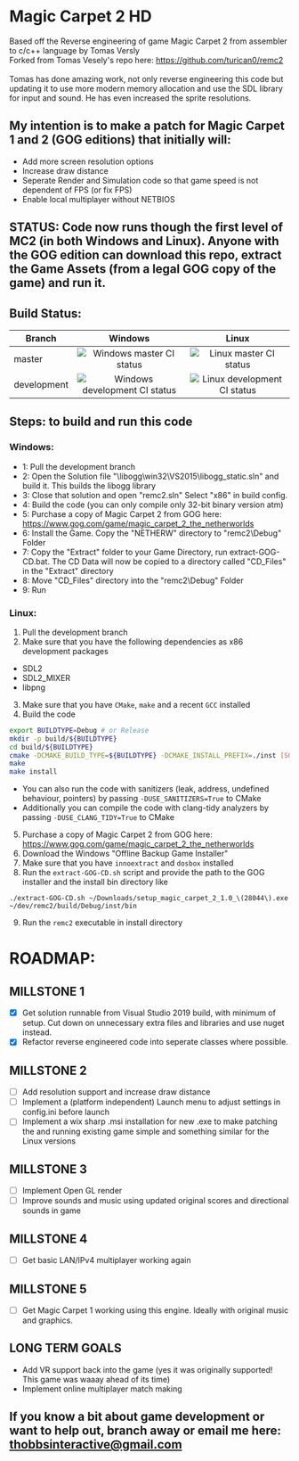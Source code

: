 # Magic Carpet 2 HD
Based off the Reverse engineering of game Magic Carpet 2 from assembler to c/c++ language by Tomas Versly <br />
Forked from Tomas Vesely's repo here: https://github.com/turican0/remc2 <br /><br />
Tomas has done amazing work, not only reverse engineering this code but updating it to use more modern memory allocation and use the SDL library for input and sound. He has even increased the sprite resolutions.

## My intention is to make a patch for Magic Carpet 1 and 2 (GOG editions) that initially will:
- Add more screen resolution options
- Increase draw distance
- Seperate Render and Simulation code so that game speed is not dependent of FPS (or fix FPS)
- Enable local multiplayer without NETBIOS

## STATUS: Code now runs though the first level of MC2 (in both Windows and Linux). Anyone with the GOG edition can download this repo, extract the Game Assets (from a legal GOG copy of the game) and run it.
## Build Status:

|Branch|Windows|Linux|
|------|:-----:|:---:|
|master|![Windows master CI status](https://github.com/GrimSqueaker/remc2/workflows/MSBuild/badge.svg?branch=master)|![Linux master CI status](https://github.com/GrimSqueaker/remc2/workflows/Linux/badge.svg?branch=master)|
|development|![Windows development CI status](https://github.com/GrimSqueaker/remc2/workflows/MSBuild/badge.svg?branch=development)|![Linux development CI status](https://github.com/GrimSqueaker/remc2/workflows/Linux/badge.svg?branch=development)|

## Steps: to build and run this code

### Windows:
- 1: Pull the development branch
- 2: Open the Solution file "\libogg\win32\VS2015\libogg_static.sln" and build it. This builds the libogg library
- 3: Close that solution and open "remc2.sln" Select "x86" in build config.
- 4: Build the code (you can only compile only 32-bit binary version atm)
- 5: Purchase a copy of Magic Carpet 2 from GOG here: https://www.gog.com/game/magic_carpet_2_the_netherworlds
- 6: Install the Game. Copy the "NETHERW" directory to "remc2\Debug" Folder
- 7: Copy the "Extract" folder to your Game Directory, run extract-GOG-CD.bat. The CD Data will now be copied to a directory called "CD_Files" in the "Extract" directory
- 8: Move "CD_Files" directory into the "remc2\Debug" Folder
- 9: Run

### Linux:
1. Pull the development branch
2. Make sure that you have the following dependencies as x86 development packages
 - SDL2
 - SDL2_MIXER
 - libpng
3. Make sure that you have `CMake`, `make` and a recent `GCC` installed
4. Build the code
```bash
export BUILDTYPE=Debug # or Release
mkdir -p build/${BUILDTYPE}
cd build/${BUILDTYPE}
cmake -DCMAKE_BUILD_TYPE=${BUILDTYPE} -DCMAKE_INSTALL_PREFIX=./inst [SOURCE_DIR]
make
make install
```
  - You can also run the code with sanitizers (leak, address, undefined behaviour, pointers) by passing `-DUSE_SANITIZERS=True` to CMake
  - Additionally you can compile the code with clang-tidy analyzers by passing `-DUSE_CLANG_TIDY=True` to CMake
5. Purchase a copy of Magic Carpet 2 from GOG here: https://www.gog.com/game/magic_carpet_2_the_netherworlds
6. Download the Windows "Offline Backup Game Installer"
7. Make sure that you have `innoextract` and `dosbox` installed
8. Run the `extract-GOG-CD.sh` script and provide the path to the GOG installer and the install bin directory like
```
./extract-GOG-CD.sh ~/Downloads/setup_magic_carpet_2_1.0_\(28044\).exe ~/dev/remc2/build/Debug/inst/bin
```
9. Run the `remc2` executable in install directory

# ROADMAP:

## MILLSTONE 1
- [x] Get solution runnable from Visual Studio 2019 build, with minimum of setup. Cut down on unnecessary extra files and libraries and use nuget instead.
- [x] Refactor reverse engineered code into seperate classes where possible.

## MILLSTONE 2
- [ ] Add resolution support and increase draw distance
- [ ] Implement a (platform independent) Launch menu to adjust settings in config.ini before launch
- [ ] Implement a wix sharp .msi installation for new .exe to make patching the and running existing game simple and something similar for the Linux versions

## MILLSTONE 3
- [ ] Implement Open GL render
- [ ] Improve sounds and music using updated original scores and directional sounds in game

## MILLSTONE 4
- [ ] Get basic LAN/IPv4 multiplayer working again

## MILLSTONE 5
- [ ] Get Magic Carpet 1 working using this engine. Ideally with original music and graphics.

## LONG TERM GOALS
- Add VR support back into the game (yes it was originally supported! This game was waaay ahead of its time)<br />
- Implement online multiplayer match making

## If you know a bit about game development or want to help out, branch away or email me here: thobbsinteractive@gmail.com
